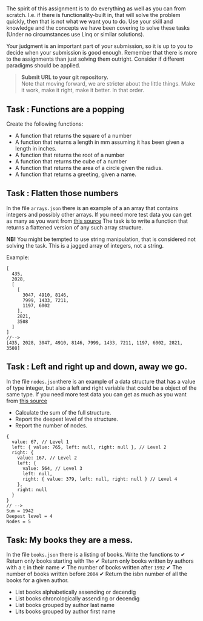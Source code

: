 # 

The spirit of this assignment is to do everything as well as you can from scratch. 
I.e. if there is functionality-built in, that will solve the problem quickly, then that is not what we want you to do. Use your skill and knowledge and the concepts we have been covering to solve these tasks (Under no circumstances use Linq or similar solutions).

Your judgment is an important part of your submission, so it is up to you to decide when your submission is good enough. Remember that there is more to the assignments than just solving them outright. Consider if different paradigms should be applied. 


>**Submit URL to your git repository.**   
Note that moving forward, we are stricter about the little things.
Make it work, make it right, make it better. In that order.


## Task : Functions are a popping
Create the following functions: 
- A function that returns the square of a number
- A function that returns a length in mm assuming it has been given a length in inches.
- A function that returns the root of a number
- A function that returns the cube of a number 
- A function that returns the area of a circle given the radius. 
- A function that returns a greeting, given a name.

## Task : Flatten those numbers

In the file `arrays.json` there is an example of a an array that contains integers and possibly other arrays. If you need more test data you can get as many as you want from [this source](https://crismo-turquoisejaguar.web.val.run/arrayI) The task is to write a function that returns a flattened version of any such array structure.

**NB!** You might be tempted to use string manipulation, that is considered not solving the task. This is a jagged array of integers, not a string.


Example:
```code
[
  435,
  2028,
  [
    [
      3047, 4910, 8146,
      7999, 1433, 7211,
      1197, 6002
    ],
    2821,
    3508
  ]
]
//--> 
[435, 2028, 3047, 4910, 8146, 7999, 1433, 7211, 1197, 6002, 2821, 3508]
```

## Task : Left and right up and down, away we go. 

In the file `nodes.json`there is an example of a data structure that has a value of type integer, but also a left and right variable that could be a object of the same type. If you need more test data you can get as much as you want from [this source](https://crismo-turquoisejaguar.web.val.run/treeI)

- Calculate the sum of the full structure.
- Report the deepest level of the structure. 
- Report the number of nodes.


```code
{
  value: 67, // Level 1
  left: { value: 765, left: null, right: null }, // Level 2
  right: {
    value: 167, // Level 2
    left: {
      value: 564, // Level 3
      left: null,
      right: { value: 379, left: null, right: null } // Level 4
    },
    right: null
  }
}
// --> 
Sum = 1942
Deepest level = 4
Nodes = 5
```

## Task: My books they are a mess. 

In the file `books.json` there is a listing of books. Write the functions to
✔ Return only books starting with `The`
✔ Return only books written by authors with a `t` in their name
✔ The number of books written after `1992`
✔ The number of books written before `2004`
✔ Return the isbn number of all the books for a given author.
- List books alphabetically assending or decendig 
- List books chronologically assending or decendig 
- List books grouped by author last name
- Lits books grouped by author first name

